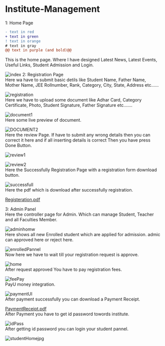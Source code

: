 # Institute-Management

1: Home Page  <br />
```diff
- text in red
+ text in green
! text in orange
# text in gray
@@ text in purple (and bold)@@
```

   This is the home page. Where I have designed Latest News, Latest Events, Useful Links, Student Admission and Login.<br />
   
   
![index](https://user-images.githubusercontent.com/75820747/150767663-086f14a7-78ff-47c2-a892-7af4ce616135.jpg)
2: Registration Page <br />
   Here wa have to submit basic detils like Student Name, Father Name, Mother Name, JEE Rollnumber, Rank, Category, City, State, Address etc......<br />
   
   
![registration](https://user-images.githubusercontent.com/75820747/150767729-40fa63d4-3bd9-4695-8fff-b48142ca3df2.jpg)<br />
  Here we have to upload some document like Adhar Card, Category Certificate, Photo, Student Signature, Father Signature etc.......<br />
  
  
![document1](https://user-images.githubusercontent.com/75820747/150767752-14b00671-bc47-4541-b8c3-46fa9e7fdc7d.jpg)<br />
  Here some live preview of document.  <br />
  
![DOCUMENT2](https://user-images.githubusercontent.com/75820747/150767788-e5191651-b395-44d7-9eb5-9bba1c3a2498.jpg)<br />
  Here the review Page. If have to submit any wrong details then you can correct it here and if all inserting details is correct Then you have press Done Button.<br />

![review1](https://user-images.githubusercontent.com/75820747/150768416-773e8f90-523f-4e4e-911f-0959b84f3676.jpg)<br />

![review2](https://user-images.githubusercontent.com/75820747/150768439-8b311c31-faa1-46fe-aa59-e88bdabc993c.jpg)<br />
  Here the Successfully Registration Page with a registration form download button. <br />
  
  
![successfull](https://user-images.githubusercontent.com/75820747/150767843-b7bd4d28-7c51-44c1-917e-5b11c13680fa.jpg)<br />
  Here the pdf which is download after successfully registration.<br />
  
[Registeration.pdf](https://github.com/aruvishalpatel/Institute-Management/files/7924847/Registeration.pdf)<br />

3: Admin Panel<br />
  Here the controller page for Admin. Which can manage Student, Teacher and all Faculties Member.<br />
  
  
![adminhomw](https://user-images.githubusercontent.com/75820747/150768761-bfc86d93-d82a-4c37-90b1-dafb94b55687.jpg)<br />
  Here shows all new Enrolled student which are applied for admission. admic can approved here or reject here.<br />
  
  
![enrolledPannel](https://user-images.githubusercontent.com/75820747/150768574-77bb4109-8bc6-4f35-b3c4-5bf0bf0b82e4.jpg)<br />
  Now here we have to wait till your registration request is approve.<br />
  

![home](https://user-images.githubusercontent.com/75820747/150768331-63645c16-4826-4a79-bd41-382ebf9c4fd7.jpg)<br />
  After request approved You have to pay registration fees.<br />
  
  
![feePay](https://user-images.githubusercontent.com/75820747/150768583-0da06ebc-57f0-478d-b42d-ae9731dc0ba9.jpg)<br />
  PayU money integration.<br />
  
  
![paymentUI](https://user-images.githubusercontent.com/75820747/150768802-5bf5328a-f8bc-4e01-afbe-74f1edd392e9.jpg)<br />
  After payment successfully you can download a Payment Receipt.<br />
  
  
[PaymentReceipt.pdf](https://github.com/aruvishalpatel/Institute-Management/files/7924886/PaymentReceipt.pdf)<br />
  After Payment you have to get id password towords institute.<br />


![idPass](https://user-images.githubusercontent.com/75820747/150768612-ac45812c-effc-480c-8c0e-48c03625432e.jpg)<br />
  After getting id password you can login your student pannel.<br />
  

![studentHomejpg](https://user-images.githubusercontent.com/75820747/150768871-080007cf-89dc-42cb-af70-3f95f49bf20c.jpg)<br />

